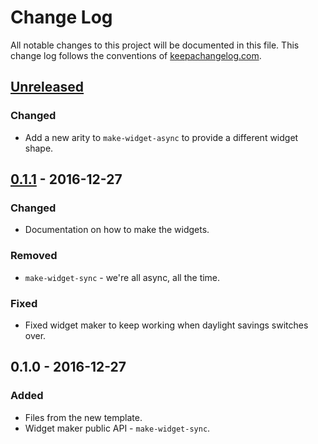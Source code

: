 # Change Log
All notable changes to this project will be documented in this file. This change log follows the conventions of [keepachangelog.com](http://keepachangelog.com/).

## [Unreleased][unreleased]
### Changed
- Add a new arity to `make-widget-async` to provide a different widget shape.

## [0.1.1] - 2016-12-27
### Changed
- Documentation on how to make the widgets.

### Removed
- `make-widget-sync` - we're all async, all the time.

### Fixed
- Fixed widget maker to keep working when daylight savings switches over.

## 0.1.0 - 2016-12-27
### Added
- Files from the new template.
- Widget maker public API - `make-widget-sync`.

[unreleased]: https://github.com/your-name/bbo-webapp-clj/compare/0.1.1...HEAD
[0.1.1]: https://github.com/your-name/bbo-webapp-clj/compare/0.1.0...0.1.1

